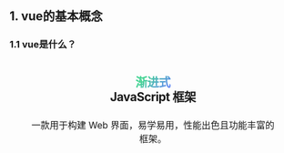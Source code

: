 ##  1. vue的基本概念



### 1.1 vue是什么？

<div >
    <section style="padding:26px 32px; display:block;text-align:center;">
   <h1 style="letter-spacing: -.5px; margin: 0 auto;line-height:1.25">
       <span 
             style="background: -webkit-linear-gradient(315deg,#42d392 25%,#647eff);
                    -webkit-background-clip: text;
                    -webkit-text-fill-color: transparent">
           渐进式
       </span>
       <br>
       JavaScript 框架
    </h1> 
    <p style="max-width: 960px;
              line-height: 1.5;
              color: var(--vt-c-text-2);
              transition: color .5s;
              font-size: 16px;
              margin: 24px auto 40px;">
        一款用于构建 Web 界面，易学易用，性能出色且功能丰富的框架。
    </p>
    </section>
</div>
